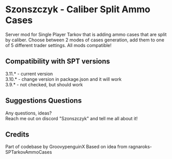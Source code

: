 # Szonszczyk - Caliber Split Ammo Cases

Server mod for Single Player Tarkov that is adding ammo cases that are split by caliber. Choose between 2 modes of cases generation, add them to one of 5 different trader settings. All mods compatible!


## Compatibility with SPT versions

3.11.* - current version  
3.10.* - change version in package.json and it will work  
3.9.* - not checked, but should work

## Suggestions Questions

Any questions, ideas?   
Reach me out on discord "Szonszczyk" and tell me all about it!

## Credits

Part of codebase by GroovypenguinX
Based on idea from ragnaroks-SPTarkovAmmoCases
